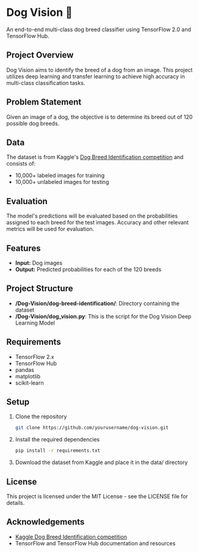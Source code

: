 # Dog Vision 🐶

An end-to-end multi-class dog breed classifier using TensorFlow 2.0 and TensorFlow Hub.

## Project Overview
Dog Vision aims to identify the breed of a dog from an image. This project utilizes deep learning and transfer learning to achieve high accuracy in multi-class classification tasks.

## Problem Statement
Given an image of a dog, the objective is to determine its breed out of 120 possible dog breeds.

## Data
The dataset is from Kaggle's [Dog Breed Identification competition](https://www.kaggle.com/c/dog-breed-identification/data) and consists of:
- 10,000+ labeled images for training
- 10,000+ unlabeled images for testing

## Evaluation
The model's predictions will be evaluated based on the probabilities assigned to each breed for the test images. Accuracy and other relevant metrics will be used for evaluation.

## Features
- **Input:** Dog images
- **Output:** Predicted probabilities for each of the 120 breeds

## Project Structure
- **/Dog-Vision/dog-breed-identification/**: Directory containing the dataset
- **/Dog-Vision/dog_vision.py**: This is the script for the Dog Vision Deep Learning Model

## Requirements
- TensorFlow 2.x
- TensorFlow Hub
- pandas
- matplotlib
- scikit-learn

## Setup
1. Clone the repository
   ```sh
   git clone https://github.com/yourusername/dog-vision.git
   
   ```

2. Install the required dependencies
    ```sh
    pip install -r requirements.txt

    ```

3. Download the dataset from Kaggle and place it in the data/ directory

## License

This project is licensed under the MIT License - see the LICENSE file for details.


## Acknowledgements

- [Kaggle Dog Breed Identification competition](https://www.kaggle.com/c/dog-breed-identification/data)
- TensorFlow and TensorFlow Hub documentation and resources
